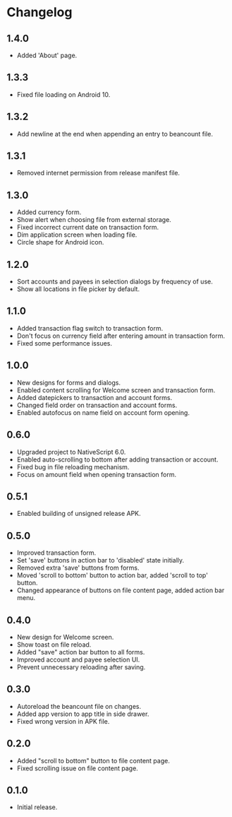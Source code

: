 # Changelog

## 1.4.0

- Added 'About' page.

## 1.3.3

- Fixed file loading on Android 10.

## 1.3.2

- Add newline at the end when appending an entry to beancount file.

## 1.3.1

- Removed internet permission from release manifest file.

## 1.3.0

- Added currency form.
- Show alert when choosing file from external storage.
- Fixed incorrect current date on transaction form.
- Dim application screen when loading file.
- Circle shape for Android icon.

## 1.2.0

- Sort accounts and payees in selection dialogs by frequency of use.
- Show all locations in file picker by default.

## 1.1.0

- Added transaction flag switch to transaction form.
- Don't focus on currency field after entering amount in transaction form.
- Fixed some performance issues.

## 1.0.0

- New designs for forms and dialogs.
- Enabled content scrolling for Welcome screen and transaction form.
- Added datepickers to transaction and account forms.
- Changed field order on transaction and account forms.
- Enabled autofocus on name field on account form opening.

## 0.6.0

- Upgraded project to NativeScript 6.0.
- Enabled auto-scrolling to bottom after adding transaction or account.
- Fixed bug in file reloading mechanism.
- Focus on amount field when opening transaction form.

## 0.5.1

- Enabled building of unsigned release APK.

## 0.5.0

- Improved transaction form.
- Set 'save' buttons in action bar to 'disabled' state initially.
- Removed extra 'save' buttons from forms.
- Moved 'scroll to bottom' button to action bar, added 'scroll to top' button.
- Changed appearance of buttons on file content page, added action bar menu.

## 0.4.0

- New design for Welcome screen.
- Show toast on file reload.
- Added "save" action bar button to all forms.
- Improved account and payee selection UI.
- Prevent unnecessary reloading after saving.

## 0.3.0

- Autoreload the beancount file on changes.
- Added app version to app title in side drawer.
- Fixed wrong version in APK file.

## 0.2.0

- Added "scroll to bottom" button to file content page.
- Fixed scrolling issue on file content page.

## 0.1.0

- Initial release.
